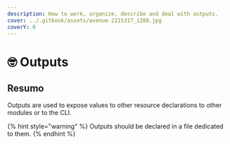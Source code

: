 ```yaml
---
description: How to work, organize, describe and deal with outputs.
cover: ../.gitbook/assets/avenue-2215317_1280.jpg
coverY: 0
---
```


# 🤓 Outputs

## Resumo

Outputs are used to expose values to other resource declarations to other modules or to the CLI.

{% hint style="warning" %}
Outputs should be declared in a file dedicated to them.
{% endhint %}
